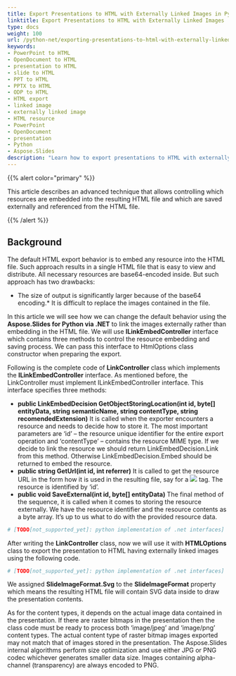 ```yaml
---
title: Export Presentations to HTML with Externally Linked Images in Python
linktitle: Export Presentations to HTML with Externally Linked Images
type: docs
weight: 100
url: /python-net/exporting-presentations-to-html-with-externally-linked-images/
keywords:
- PowerPoint to HTML
- OpenDocument to HTML
- presentation to HTML
- slide to HTML
- PPT to HTML
- PPTX to HTML
- ODP to HTML
- HTML export
- linked image
- externally linked image
- HTML resource
- PowerPoint
- OpenDocument
- presentation
- Python
- Aspose.Slides
description: "Learn how to export presentations to HTML with externally linked images in Aspose.Slides for Python via .NET, covering PowerPoint and OpenDocument formats."
---
```


{{% alert color="primary" %}} 

This article describes an advanced technique that allows controlling which resources are embedded into the resulting HTML file and which are saved externally and referenced from the HTML file.

{{% /alert %}} 
## **Background**
The default HTML export behavior is to embed any resource into the HTML file. Such approach results in a single HTML file that is easy to view and distribute. All necessary resources are base64-encoded inside. But such approach has two drawbacks:

- The size of output is significantly larger because of the base64 encoding.* It is difficult to replace the images contained in the file.

In this article we will see how we can change the default behavior using the **Aspose.Slides for Python via .NET** to link the images externally rather than embedding in the HTML file. We will use **ILinkEmbedController** interface which contains three methods to control the resource embedding and saving process. We can pass this interface to HtmlOptions class constructor when preparing the export.

Following is the complete code of **LinkController** class which implements the **ILinkEmbedController** interface. As mentioned before, the LinkController must implement ILinkEmbedController interface. This interface specifies three methods:

- **public LinkEmbedDecision GetObjectStoringLocation(int id, byte[] entityData, string semanticName, string contentType, string recomendedExtension)** It is called when the exporter encounters a resource and needs to decide how to store it. The most important parameters are ‘id’ – the resource unique identifier for the entire export operation and ‘contentType’ – contains the resource MIME type. If we decide to link the resource we should return LinkEmbedDecision.Link from this method. Otherwise LinkEmbedDecision.Embed should be returned to embed the resource.
- **public string GetUrl(int id, int referrer)** 
  It is called to get the resource URL in the form how it is used in the resulting file, say for a <img src=”%method_result_here%”> tag. The resource is identified by ‘id’.
- **public void SaveExternal(int id, byte[] entityData)** 
  The final method of the sequence, it is called when it comes to storing the resource externally. We have the resource identifier and the resource contents as a byte array. It’s up to us what to do with the provided resource data.

```py
# [TODO[not_supported_yet]: python implementation of .net interfaces]
```

After writing the **LinkController** class, now we will use it with **HTMLOptions** class to export the presentation to HTML having externally linked images using the following code.

```py
# [TODO[not_supported_yet]: python implementation of .net interfaces]
```

We assigned **SlideImageFormat.Svg** to the **SlideImageFormat** property which means the resulting HTML file will contain SVG data inside to draw the presentation contents.

As for the content types, it depends on the actual image data contained in the presentation. If there are raster bitmaps in the presentation then the class code must be ready to process both ‘image/jpeg’ and ‘image/png’ content types. The actual content type of raster bitmap images exported may not match that of images stored in the presentation. The Aspose.Slides internal algorithms perform size optimization and use either JPG or PNG codec whichever generates smaller data size. Images containing alpha-channel (transparency) are always encoded to PNG.